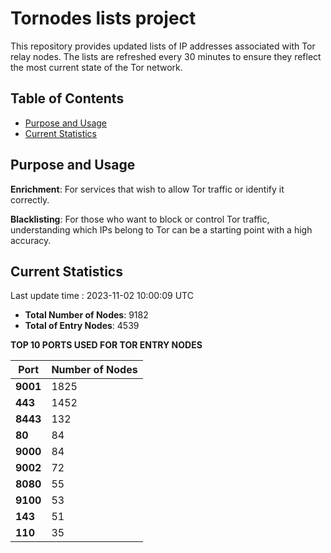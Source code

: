 # Tornodes lists project

This repository provides updated lists of IP addresses associated with Tor relay nodes. The lists are refreshed every 30 minutes to ensure they reflect the most current state of the Tor network.

## Table of Contents

- [Purpose and Usage](#purpose-and-usage)
- [Current Statistics](#current-statistics)


## Purpose and Usage

**Enrichment**: For services that wish to allow Tor traffic or identify it correctly.

**Blacklisting**: For those who want to block or control Tor traffic, understanding which IPs belong to Tor can be a starting point with a high accuracy.

## Current Statistics

Last update time : 2023-11-02 10:00:09 UTC

- **Total Number of Nodes**: 9182
- **Total of Entry Nodes**: 4539

**TOP 10 PORTS USED FOR TOR ENTRY NODES**

| **Port** | **Number of Nodes** |
|------|-----------------|
| **9001**   | 1825  |
| **443**   | 1452  |
| **8443**   | 132  |
| **80**   | 84  |
| **9000**   | 84  |
| **9002**   | 72  |
| **8080**   | 55  |
| **9100**   | 53  |
| **143**   | 51  |
| **110**   | 35  |

